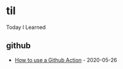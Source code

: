# til
Today I Learned

<!-- index starts -->
## github

* [How to use a Github Action](https://github.com/simonw/til/blob/master/github/howto_github_action.md) - 2020-05-26
<!-- index ends -->
